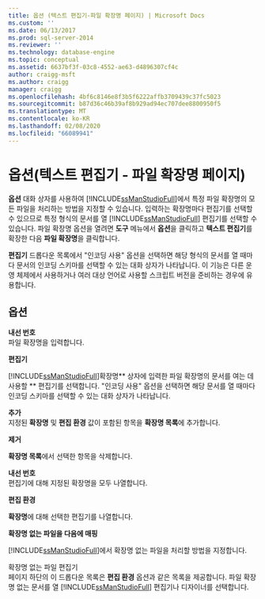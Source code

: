 ```yaml
---
title: 옵션 (텍스트 편집기-파일 확장명 페이지) | Microsoft Docs
ms.custom: ''
ms.date: 06/13/2017
ms.prod: sql-server-2014
ms.reviewer: ''
ms.technology: database-engine
ms.topic: conceptual
ms.assetid: 6637bf3f-03c8-4552-ae63-d4896307cf4c
author: craigg-msft
ms.author: craigg
manager: craigg
ms.openlocfilehash: 4bf6c8146e8f3b5f6222affb3709439c37fc5023
ms.sourcegitcommit: b87d36c46b39af8b929ad94ec707dee8800950f5
ms.translationtype: MT
ms.contentlocale: ko-KR
ms.lasthandoff: 02/08/2020
ms.locfileid: "66089941"
---
```

# <a name="options-text-editor---file-extension-page"></a>옵션(텍스트 편집기 - 파일 확장명 페이지)
  
  **옵션** 대화 상자를 사용하여 [!INCLUDE[ssManStudioFull](../includes/ssmanstudiofull-md.md)]에서 특정 파일 확장명의 모든 파일을 처리하는 방법을 지정할 수 있습니다. 입력하는 확장명마다 편집기를 선택할 수 있으므로 특정 형식의 문서를 열 [!INCLUDE[ssManStudioFull](../includes/ssmanstudiofull-md.md)] 편집기를 선택할 수 있습니다. 파일 확장명 옵션을 열려면 **도구** 메뉴에서 **옵션**을 클릭하고 **텍스트 편집기**를 확장한 다음 **파일 확장명**을 클릭합니다.  
  
 
  **편집기** 드롭다운 목록에서 "인코딩 사용" 옵션을 선택하면 해당 형식의 문서를 열 때마다 문서의 인코딩 스키마를 선택할 수 있는 대화 상자가 나타납니다. 이 기능은 다른 운영 체제에서 사용하거나 여러 대상 언어로 사용할 스크립트 버전을 준비하는 경우에 유용합니다.  
  
## <a name="options"></a>옵션  
 **내선 번호**  
 파일 확장명을 입력합니다.  
  
 **편집기**  
 
  [!INCLUDE[ssManStudioFull](../includes/ssmanstudiofull-md.md)]확장명** 상자에 입력한 파일 확장명의 문서를 여는 데 사용할 ** 편집기를 선택합니다. "인코딩 사용" 옵션을 선택하면 해당 문서를 열 때마다 인코딩 스키마를 선택할 수 있는 대화 상자가 나타납니다.  
  
 **추가**  
 지정된 **확장명** 및 **편집 환경** 값이 포함된 항목을 **확장명 목록**에 추가합니다.  
  
 **제거**  
 
  **확장명 목록**에서 선택한 항목을 삭제합니다.  
  
 **내선 번호**  
 편집기에 대해 지정된 확장명을 모두 나열합니다.  
  
 **편집 환경**  
 
  **확장명**에 대해 선택한 편집기를 나열합니다.  
  
 **확장명 없는 파일을 다음에 매핑**  
 
  [!INCLUDE[ssManStudioFull](../includes/ssmanstudiofull-md.md)]에서 확장명 없는 파일을 처리할 방법을 지정합니다.  
  
 확장명 없는 파일 편집기  
 페이지 하단의 이 드롭다운 목록은 **편집 환경** 옵션과 같은 목록을 제공합니다. 파일 확장명 없는 문서를 열 [!INCLUDE[ssManStudioFull](../includes/ssmanstudiofull-md.md)] 편집기나 디자이너를 선택합니다.  
  
  
